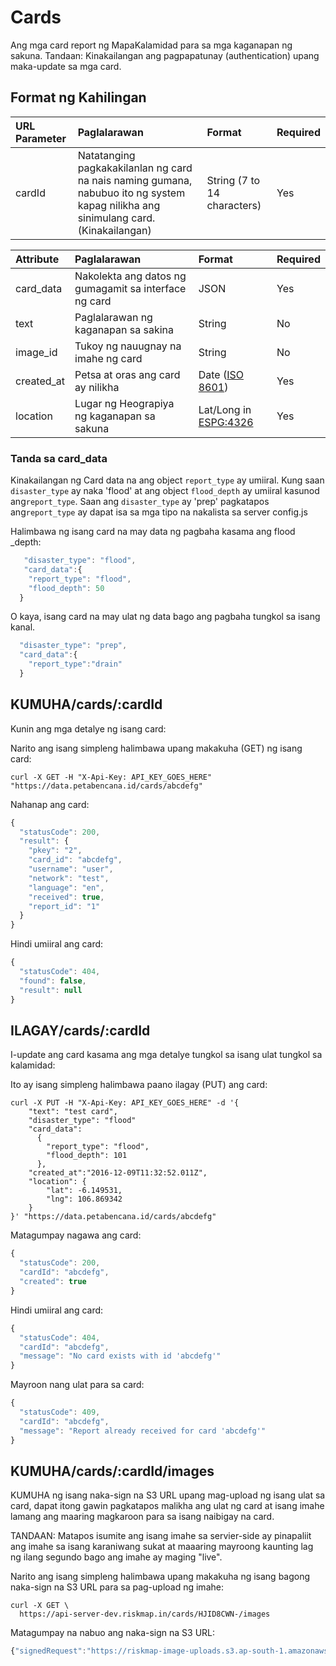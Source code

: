 # Cards

Ang mga card report ng MapaKalamidad para sa mga kaganapan ng sakuna. Tandaan: Kinakailangan ang pagpapatunay \(authentication\) upang maka-update sa mga card.

## Format ng Kahilingan

| URL Parameter | Paglalarawan | Format | Required |
| :--- | :--- | :--- | :--- |
| cardId | Natatanging pagkakakilanlan ng card na nais naming gumana, nabubuo ito ng system kapag nilikha ang sinimulang card. \(Kinakailangan\) | String \(7 to 14 characters\) | Yes |

| Attribute | Paglalarawan | Format | Required |
| :--- | :--- | :--- | :--- |
| card\_data | Nakolekta ang datos ng gumagamit sa interface ng card | JSON | Yes |
| text | Paglalarawan ng kaganapan sa sakina | String | No |
| image\_id | Tukoy ng nauugnay na imahe ng card | String | No |
| created\_at | Petsa at oras ang card ay nilikha | Date \([ISO 8601](http://www.iso.org/iso/home/standards/iso8601.htm)\) | Yes |
| location | Lugar ng Heograpiya ng kaganapan sa sakuna | Lat/Long in [ESPG:4326](http://spatialreference.org/ref/epsg/wgs-84/) | Yes |

### Tanda sa card\_data

Kinakailangan ng Card data na ang object `report_type` ay umiiral. Kung saan `disaster_type` ay naka 'flood' at ang object `flood_depth` ay umiiral kasunod ang`report_type`.  Saan ang `disaster_type`  ay 'prep' pagkatapos ang`report_type` ay dapat isa sa mga tipo na nakalista sa server config.js   
  
Halimbawa ng isang card na may data ng pagbaha kasama ang flood \_depth:

```javascript
   "disaster_type": "flood",
   "card_data":{
    "report_type": "flood",
    "flood_depth": 50
  }
```

O kaya, isang card na may ulat ng data bago ang pagbaha tungkol sa isang kanal.

```javascript
  "disaster_type": "prep",
  "card_data":{
    "report_type":"drain"
  }
```

## KUMUHA/cards/:cardId

Kunin ang mga detalye ng isang card:

Narito ang isang simpleng halimbawa upang makakuha \(GET\) ng isang card:

```text
curl -X GET -H "X-Api-Key: API_KEY_GOES_HERE" "https://data.petabencana.id/cards/abcdefg"
```

Nahanap ang card:

```javascript
{
  "statusCode": 200,
  "result": {
    "pkey": "2",
    "card_id": "abcdefg",
    "username": "user",
    "network": "test",
    "language": "en",
    "received": true,
    "report_id": "1"
  }
}
```

Hindi umiiral ang card:

```javascript
{
  "statusCode": 404,
  "found": false,
  "result": null
}
```

## ILAGAY/cards/:cardId

I-update ang card kasama ang mga detalye tungkol sa isang ulat tungkol sa kalamidad:

Ito ay isang simpleng halimbawa paano ilagay \(PUT\) ang card:

```text
curl -X PUT -H "X-Api-Key: API_KEY_GOES_HERE" -d '{
    "text": "test card",
    "disaster_type": "flood"
    "card_data":
      {
        "report_type": "flood",
        "flood_depth": 101
      },
    "created_at":"2016-12-09T11:32:52.011Z",
    "location": {
        "lat": -6.149531,
        "lng": 106.869342
    }
}' "https://data.petabencana.id/cards/abcdefg"
```

Matagumpay nagawa ang card: 

```javascript
{
  "statusCode": 200,
  "cardId": "abcdefg",
  "created": true
}
```

Hindi umiiral ang card: 

```javascript
{
  "statusCode": 404,
  "cardId": "abcdefg",
  "message": "No card exists with id 'abcdefg'"
}
```

Mayroon nang ulat para sa card: 

```javascript
{
  "statusCode": 409,
  "cardId": "abcdefg",
  "message": "Report already received for card 'abcdefg'"
}
```

## KUMUHA/cards/:cardId/images

KUMUHA ng isang naka-sign na S3 URL upang mag-upload ng isang ulat sa card, dapat itong gawin pagkatapos malikha ang ulat ng card at isang imahe lamang ang maaring magkaroon para sa isang naibigay na card.

TANDAAN: Matapos isumite ang isang imahe sa servier-side ay pinapaliit ang imahe sa isang karaniwang sukat at maaaring mayroong kaunting lag ng ilang segundo bago ang imahe ay maging "live".

Narito ang isang simpleng halimbawa upang makakuha ng isang bagong naka-sign na S3 URL para sa pag-upload ng imahe: 

```text
curl -X GET \
  https://api-server-dev.riskmap.in/cards/HJID8CWN-/images
```

Matagumpay na nabuo ang naka-sign na S3 URL:

```javascript
{"signedRequest":"https://riskmap-image-uploads.s3.ap-south-1.amazonaws.com/originals/BJbTHR-Vb.jpg?X-Amz-Algorithm=AWS4-HMAC-SHA256&X-Amz-Credential=AKIAJFMR3NR7BXZ5X7DA%2F20170629%2Fap-south-1%2Fs3%2Faws4_request&X-Amz-Date=20170629T012002Z&X-Amz-Expires=900&X-Amz-Signature=ad10a53555205fa18ecfa07da52eb0349ed1c8bda66fe2de0fa9c445c61b7c62&X-Amz-SignedHeaders=host","url":"https://s3.ap-south-1.amazonaws.com/riskmap-image-uploads/originals/BJbTHR-Vb.jpg"}
```

